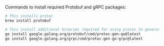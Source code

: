 Commands to install required Protobuf and gRPC packages:

```bash
# This installs protoc
brew install protobuf

# This install additional binaries required for using protoc to generate Go code
go install google.golang.org/protobuf/cmd/protoc-gen-go@latest
go install google.golang.org/grpc/cmd/protoc-gen-go-grpc@latest
```
